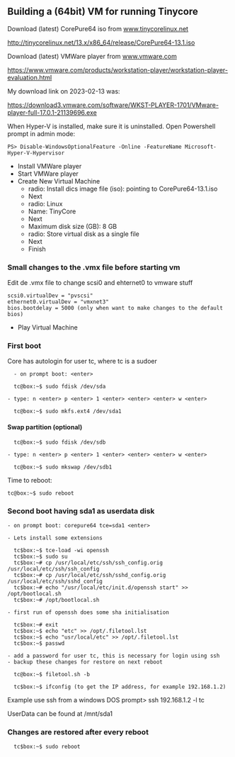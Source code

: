## Building a (64bit) VM for running Tinycore

Download (latest) CorePure64 iso from www.tinycorelinux.net

http://tinycorelinux.net/13.x/x86_64/release/CorePure64-13.1.iso

Download (latest) VMWare player from www.vmware.com

https://www.vmware.com/products/workstation-player/workstation-player-evaluation.html

My download link on 2023-02-13 was:

https://download3.vmware.com/software/WKST-PLAYER-1701/VMware-player-full-17.0.1-21139696.exe

When Hyper-V is installed, make sure it is uninstalled.
Open Powershell prompt in admin mode:
```
PS> Disable-WindowsOptionalFeature -Online -FeatureName Microsoft-Hyper-V-Hypervisor
```

- Install VMWare player
- Start VMWare player
- Create New Virtual Machine
  - radio: Install dics image file (iso): pointing to CorePure64-13.1.iso
  - Next
  - radio: Linux
  - Name: TinyCore
  - Next
  - Maximum disk size (GB): 8 GB
  - radio: Store virtual disk as a single file
  - Next
  - Finish

### Small changes to the .vmx file before starting vm
Edit de .vmx file to change scsi0 and ehternet0 to vmware stuff
```
scsi0.virtualDev = "pvscsi"
ethernet0.virtualDev = "vmxnet3"
bios.bootdelay = 5000 (only when want to make changes to the default bios)
```  
  - Play Virtual Machine
 
### First boot

Core has autologin for user tc, where tc is a sudoer

```
  - on prompt boot: <enter>

  tc@box:~$ sudo fdisk /dev/sda

- type: n <enter> p <enter> 1 <enter> <enter> <enter> w <enter>

  tc@box:~$ sudo mkfs.ext4 /dev/sda1
```

#### Swap partition (optional)

```
  tc@box:~$ sudo fdisk /dev/sdb

- type: n <enter> p <enter> 1 <enter> <enter> <enter> w <enter>

  tc@box:~$ sudo mkswap /dev/sdb1
```

Time to reboot:
```
tc@box:~$ sudo reboot
```

### Second boot having sda1 as userdata disk
 
```
- on prompt boot: corepure64 tce=sda1 <enter>

- Lets install some extensions

  tc$box:~$ tce-load -wi openssh
  tc$box:~$ sudo su
  tc$box:~# cp /usr/local/etc/ssh/ssh_config.orig /usr/local/etc/ssh/ssh_config
  tc$box:~# cp /usr/local/etc/ssh/sshd_config.orig /usr/local/etc/ssh/sshd_config
  tc$box:~# echo "/usr/local/etc/init.d/openssh start" >> /opt/bootlocal.sh
  tc$box:~# /opt/bootlocal.sh

- first run of openssh does some sha initialisation

  tc$box:~# exit
  tc$box:~$ echo "etc" >> /opt/.filetool.lst
  tc$box:~$ echo "usr/local/etc" >> /opt/.filetool.lst
  tc$box:~$ passwd

- add a password for user tc, this is necessary for login using ssh
- backup these changes for restore on next reboot

  tc@box:~$ filetool.sh -b

  tc$box:~$ ifconfig (to get the IP address, for example 192.168.1.2)
```

Example use ssh from a windows DOS prompt> ssh 192.168.1.2 -l tc

UserData can be found at /mnt/sda1

### Changes are restored after every reboot
```
  tc$box:~$ sudo reboot
```


